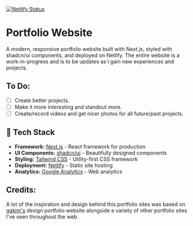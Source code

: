 [![Netlify Status](https://api.netlify.com/api/v1/badges/16ff0f1b-bf15-4c0f-aafc-49befaea4a89/deploy-status)](https://app.netlify.com/projects/varunkothandaraman/deploys)

# Portfolio Website

A modern, responsive portfolio website built with Next.js, styled with shadcn/ui components, and deployed on Netlify. The entire website is a work-in-progress and is to be updates as I gain new experiences and projects. 

## To Do: 
- [ ] Create better projects.
- [ ] Make it more interesting and standout more. 
- [ ] Create/record videos and get nicer photos for all future/past projects.

## 🚀 Tech Stack

- **Framework:** [Next.js](https://nextjs.org/) - React framework for production
- **UI Components:** [shadcn/ui](https://ui.shadcn.com/) - Beautifully designed components
- **Styling:** [Tailwind CSS](https://tailwindcss.com/) - Utility-first CSS framework
- **Deployment:** [Netlify](https://netlify.com/) - Static site hosting
- **Analytics:** [Google Analytics](https://analytics.google.com/) - Web analytics


## Credits: 
A lot of the inspiration and design behind this portfolio sites was based on [ggkim's](ggkim.com) design portfolio website alongside a variety of other portfolio sites I've seen throughout the web. 
